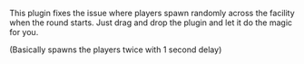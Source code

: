 This plugin fixes the issue where players spawn randomly across the facility when the round starts.
Just drag and drop the plugin and let it do the magic for you.

(Basically spawns the players twice with 1 second delay)
